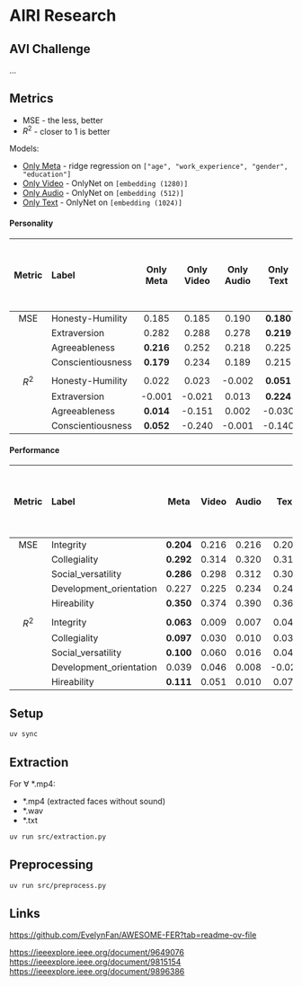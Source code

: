 # AIRI Research

## AVI Challenge

...

## Metrics

- MSE - the less, better
- $`R^2`$ - closer to 1 is better

Models:

- [Only Meta](./notebooks/dummy.ipynb) - ridge regression on `["age", "work_experience", "gender", "education"]`
- [Only Video](./src/train_video_personality.py) - OnlyNet on `[embedding (1280)]`
- [Only Audio](./src/train_audio_personality.py) - OnlyNet on `[embedding (512)]`
- [Only Text](./src/train_text_personality.py) - OnlyNet on `[embedding (1024)]`

#### Personality

|  Metric   | Label             | Only Meta | Only Video | Only Audio | Only Text | Meta Text (late fusion) | Meta Video Audio Text (late fusion) |
| :-------: | :---------------- | :-------: | :--------: | :--------: | :-------: | :---------------------: | :---------------------------------: |
|    MSE    | Honesty-Humility  |   0.185   |   0.185    |   0.190    | **0.180** |          0.201          |                0.200                |
|           | Extraversion      |   0.282   |   0.288    |   0.278    | **0.219** |          0.242          |                0.244                |
|           | Agreeableness     | **0.216** |   0.252    |   0.218    |   0.225   |          0.217          |                0.224                |
|           | Conscientiousness | **0.179** |   0.234    |   0.189    |   0.215   |          0.224          |                0.221                |
|           |                   |           |            |            |           |                         |                                     |
| $` R^2 `$ | Honesty-Humility  |   0.022   |   0.023    |   -0.002   | **0.051** |         -0.063          |               -0.057                |
|           | Extraversion      |  -0.001   |   -0.021   |   0.013    | **0.224** |          0.141          |                0.133                |
|           | Agreeableness     | **0.014** |   -0.151   |   0.002    |  -0.030   |          0.009          |               -0.022                |
|           | Conscientiousness | **0.052** |   -0.240   |   -0.001   |  -0.140   |         -0.191          |               -0.176                |

#### Performance

|  Metric   | Label                   |   Meta    | Video | Audio |  Text  | Meta Text (late fusion) | Meta Video Audio Text (late fusion) |
| :-------: | :---------------------- | :-------: | :---: | :---: | :----: | :---------------------: | :---------------------------------: |
|    MSE    | Integrity               | **0.204** | 0.216 | 0.216 | 0.208  |          0.212          |                0.211                |
|           | Collegiality            | **0.292** | 0.314 | 0.320 | 0.312  |          0.349          |                0.324                |
|           | Social_versatility      | **0.286** | 0.298 | 0.312 | 0.303  |          0.330          |                0.300                |
|           | Development_orientation |   0.227   | 0.225 | 0.234 | 0.242  |          0.243          |              **0.223**              |
|           | Hireability             | **0.350** | 0.374 | 0.390 | 0.365  |          0.395          |                0.363                |
|           |                         |           |       |       |        |                         |                                     |
| $` R^2 `$ | Integrity               | **0.063** | 0.009 | 0.007 | 0.044  |          0.029          |                0.031                |
|           | Collegiality            | **0.097** | 0.030 | 0.010 | 0.035  |         -0.077          |                0.000                |
|           | Social_versatility      | **0.100** | 0.060 | 0.016 | 0.044  |         -0.039          |                0.580                |
|           | Development_orientation |   0.039   | 0.046 | 0.008 | -0.026 |         -0.030          |              **0.054**              |
|           | Hireability             | **0.111** | 0.051 | 0.010 | 0.073  |         -0.002          |                0.079                |

## Setup

```bash
uv sync
```

## Extraction

For $` \forall `$ \*.mp4:

- \*.mp4 (extracted faces without sound)
- \*.wav
- \*.txt

```bash
uv run src/extraction.py
```

## Preprocessing

```bash
uv run src/preprocess.py
```

## Links

https://github.com/EvelynFan/AWESOME-FER?tab=readme-ov-file

https://ieeexplore.ieee.org/document/9649076
https://ieeexplore.ieee.org/document/9815154
https://ieeexplore.ieee.org/document/9896386
